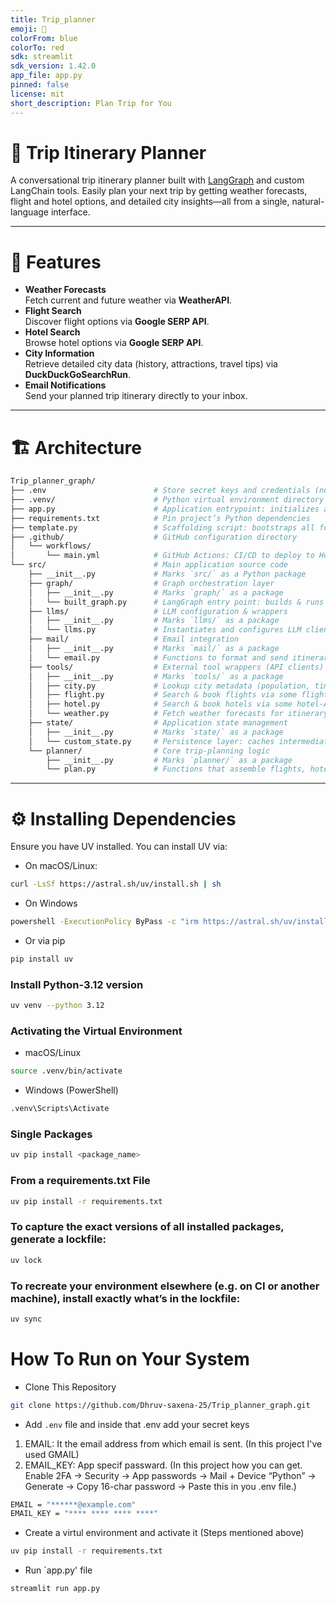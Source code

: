 ```yaml
---
title: Trip_planner
emoji: 🐨
colorFrom: blue
colorTo: red
sdk: streamlit
sdk_version: 1.42.0
app_file: app.py
pinned: false
license: mit
short_description: Plan Trip for You
---
```


# 🧳 Trip Itinerary Planner

A conversational trip itinerary planner built with [LangGraph](https://langchain-ai.github.io/langgraph/tutorials/introduction/) and custom LangChain tools. Easily plan your next trip by getting weather forecasts, flight and hotel options, and detailed city insights—all from a single, natural-language interface.

---

# 🚀 Features

- **Weather Forecasts**  
  Fetch current and future weather via **WeatherAPI**.
- **Flight Search**  
  Discover flight options via **Google SERP API**.
- **Hotel Search**  
  Browse hotel options via **Google SERP API**.
- **City Information**  
  Retrieve detailed city data (history, attractions, travel tips) via **DuckDuckGoSearchRun**.
- **Email Notifications**  
  Send your planned trip itinerary directly to your inbox.

---

# 🏗️ Architecture
```bash
Trip_planner_graph/
├── .env                        # Store secret keys and credentials (not checked into VCS)
├── .venv/                      # Python virtual environment directory
├── app.py                      # Application entrypoint: initializes and runs the FastAPI/Flask server
├── requirements.txt            # Pin project’s Python dependencies
├── template.py                 # Scaffolding script: bootstraps all folders & stub files
├── .github/                    # GitHub configuration directory
│   └── workflows/
│       └── main.yml            # GitHub Actions: CI/CD to deploy to Hugging Face Space
└── src/                        # Main application source code
    ├── __init__.py             # Marks `src/` as a Python package
    ├── graph/                  # Graph orchestration layer
    │   ├── __init__.py         # Marks `graph/` as a package
    │   └── built_graph.py      # LangGraph entry point: builds & runs the planning graph
    ├── llms/                   # LLM configuration & wrappers
    │   ├── __init__.py         # Marks `llms/` as a package
    │   └── llms.py             # Instantiates and configures LLM clients (OpenAI, etc.)
    ├── mail/                   # Email integration
    │   ├── __init__.py         # Marks `mail/` as a package
    │   └── email.py            # Functions to format and send itinerary emails
    ├── tools/                  # External tool wrappers (API clients)
    │   ├── __init__.py         # Marks `tools/` as a package
    │   ├── city.py             # Lookup city metadata (population, timezone, sights)
    │   ├── flight.py           # Search & book flights via some flight-API
    │   ├── hotel.py            # Search & book hotels via some hotel-API
    │   └── weather.py          # Fetch weather forecasts for itinerary dates
    ├── state/                  # Application state management
    │   ├── __init__.py         # Marks `state/` as a package
    │   └── custom_state.py     # Persistence layer: caches intermediate results
    └── planner/                # Core trip-planning logic
        ├── __init__.py         # Marks `planner/` as a package
        └── plan.py             # Functions that assemble flights, hotels, and activities into a plan

```
---

# ⚙️ Installing Dependencies

Ensure you have UV installed. You can install UV via:

- On macOS/Linux:

```bash
curl -LsSf https://astral.sh/uv/install.sh | sh
```
- On Windows

```bash
powershell -ExecutionPolicy ByPass -c "irm https://astral.sh/uv/install.ps1 | iex"
```
- Or via pip

```bash
pip install uv
```

### Install Python-3.12 version
```bash
uv venv --python 3.12
```

### Activating the Virtual Environment 

- macOS/Linux
```bash
source .venv/bin/activate
```

- Windows (PowerShell)

```bash
.venv\Scripts\Activate
```

### Single Packages
```bash
uv pip install <package_name>
```

### From a requirements.txt File
```bash
uv pip install -r requirements.txt
```

### To capture the exact versions of all installed packages, generate a lockfile:
```bash
uv lock
```

### To recreate your environment elsewhere (e.g. on CI or another machine), install exactly what’s in the lockfile:

```bash
uv sync
```

# How To Run on Your System

- Clone This Repository 

```bash
git clone https://github.com/Dhruv-saxena-25/Trip_planner_graph.git
```

- Add `.env` file and inside that .env add your secret keys
1) EMAIL: It the email address from which email is sent. (In this project I've used GMAIL)
2) EMAIL_KEY: App specif passward. (In this project how you can get. Enable 2FA → Security → App passwords → Mail + Device “Python” → Generate → Copy 16-char password → Paste this in you .env file.)
```bash
EMAIL = "******@example.com"   
EMAIL_KEY = "**** **** **** ****"
```

- Create a virtul environment and activate it (Steps mentioned above)

```bash
uv pip install -r requirements.txt 
```

- Run `app.py' file

```bash
streamlit run app.py 
```


